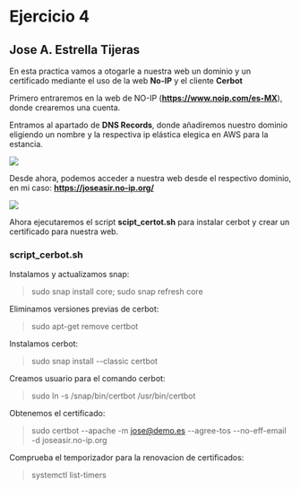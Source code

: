 # Ejercicio 4

## Jose A. Estrella Tijeras

En esta practica vamos a otogarle a nuestra web un dominio y un certificado mediante el uso de la web **No-IP** y el cliente **Cerbot**

Primero entraremos en la web de NO-IP (**https://www.noip.com/es-MX**), donde crearemos una cuenta.

Entramos al apartado de **DNS Records**, donde añadiremos nuestro dominio eligiendo un nombre y la respectiva ip elástica elegica en AWS para la estancia.

![](https://github.com/ssjosea/practica-04/blob/main/images/NoIP.png)


Desde ahora, podemos acceder a nuestra web desde el respectivo dominio, en mi caso: **https://joseasir.no-ip.org/**

![](https://github.com/ssjosea/practica-04/blob/main/images/PaginaWeb.png)

Ahora ejecutaremos el script **scipt_certot.sh** para instalar cerbot y crear un certificado para nuestra web.

### **script_cerbot.sh**

Instalamos y actualizamos snap:
> sudo snap install core; sudo snap refresh core

Eliminamos versiones previas de cerbot:
> sudo apt-get remove certbot

Instalamos cerbot:
> sudo snap install --classic certbot

Creamos usuario para el comando cerbot:
> sudo ln -s /snap/bin/certbot /usr/bin/certbot

Obtenemos el certificado:
> sudo certbot --apache -m jose@demo.es --agree-tos --no-eff-email -d joseasir.no-ip.org

Comprueba el temporizador para la renovacion de certificados:
> systemctl list-timers


